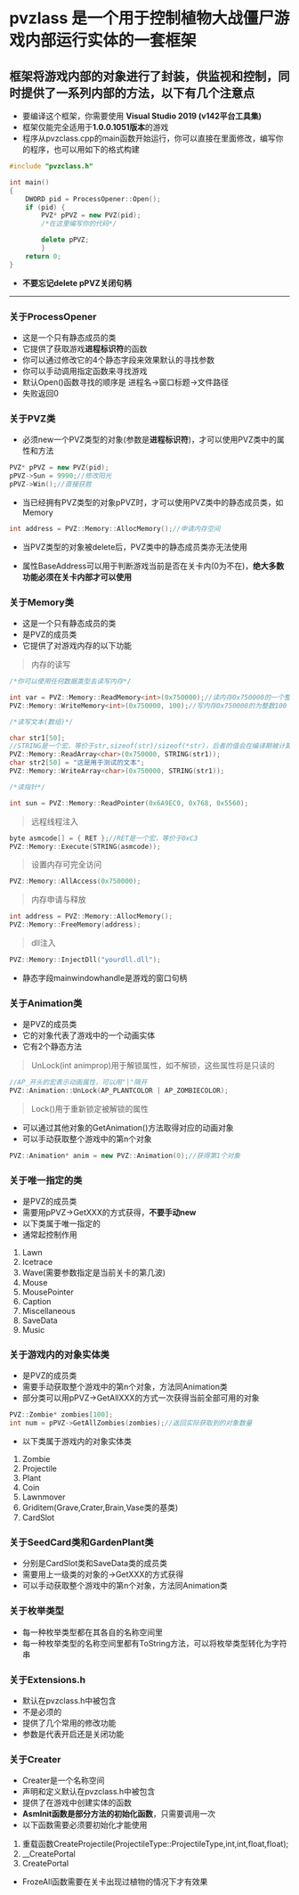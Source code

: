 # pvzlass 是一个用于控制植物大战僵尸游戏内部运行实体的一套框架

## 框架将游戏内部的对象进行了封装，供监视和控制，同时提供了一系列内部的方法，以下有几个注意点

* 要编译这个框架，你需要使用 **Visual Studio 2019 (v142平台工具集)**
* 框架仅能完全适用于**1.0.0.1051版本**的游戏
* 程序从pvzclass.cpp的main函数开始运行，你可以直接在里面修改，编写你的程序，也可以用如下的格式构建

```cpp
#include "pvzclass.h"

int main()
{
    DWORD pid = ProcessOpener::Open();
    if (pid) {
        PVZ* pPVZ = new PVZ(pid);
        /*在这里编写你的代码*/

        delete pPVZ;
        }
    return 0;
}
```

* **不要忘记delete pPVZ关闭句柄**

---

### 关于ProcessOpener

* 这是一个只有静态成员的类
* 它提供了获取游戏**进程标识符**的函数
* 你可以通过修改它的4个静态字段来效果默认的寻找参数
* 你可以手动调用指定函数来寻找游戏
* 默认Open()函数寻找的顺序是 进程名->窗口标题->文件路径
* 失败返回0

### 关于PVZ类

* 必须new一个PVZ类型的对象(参数是**进程标识符**)，才可以使用PVZ类中的属性和方法

```cpp
PVZ* pPVZ = new PVZ(pid);
pPVZ->Sun = 9990;//修改阳光
pPVZ->Win();//直接获胜
```

* 当已经拥有PVZ类型的对象pPVZ时，才可以使用PVZ类中的静态成员类，如Memory

```cpp
int address = PVZ::Memory::AllocMemory();//申请内存空间
```

* 当PVZ类型的对象被delete后，PVZ类中的静态成员类亦无法使用

* 属性BaseAddress可以用于判断游戏当前是否在关卡内(0为不在)，**绝大多数功能必须在关卡内部才可以使用**

### 关于Memory类

* 这是一个只有静态成员的类
* 是PVZ的成员类
* 它提供了对游戏内存的以下功能

>内存的读写

```cpp
/*你可以使用任何数据类型去读写内存*/

int var = PVZ::Memory::ReadMemory<int>(0x750000);//读内存0x750000的一个整数值
PVZ::Memory::WriteMemory<int>(0x750000, 100);//写内存0x750000的为整数100

/*读写文本(数组)*/

char str1[50];
//STRING是一个宏，等价于str,sizeof(str)/sizeof(*str)，后者的值会在编译期被计算出来
PVZ::Memory::ReadArray<char>(0x750000, STRING(str1));
char str2[50] = "这是用于测试的文本";
PVZ::Memory::WriteArray<char>(0x750000, STRING(str1));

/*读指针*/

int sun = PVZ::Memory::ReadPointer(0x6A9EC0, 0x768, 0x5560);

```

>远程线程注入

```cpp
byte asmcode[] = { RET };//RET是一个宏，等价于0xC3
PVZ::Memory::Execute(STRING(asmcode));
```

>设置内存可完全访问

```cpp
PVZ::Memory::AllAccess(0x750000);
```

>内存申请与释放

```cpp
int address = PVZ::Memory::AllocMemory();
PVZ::Memory::FreeMemory(address);
```

>dll注入

```cpp
PVZ::Memory::InjectDll("yourdll.dll");
```

* 静态字段mainwindowhandle是游戏的窗口句柄

### 关于Animation类

* 是PVZ的成员类
* 它的对象代表了游戏中的一个动画实体
* 它有2个静态方法

> UnLock(int animprop)用于解锁属性，如不解锁，这些属性将是只读的

```cpp
//AP_开头的宏表示动画属性，可以用"|"隔开
PVZ::Animation::UnLock(AP_PLANTCOLOR | AP_ZOMBIECOLOR);
```

> Lock()用于重新锁定被解锁的属性

* 可以通过其他对象的GetAnimation()方法取得对应的动画对象
* 可以手动获取整个游戏中的第n个对象

```cpp
PVZ::Animation* anim = new PVZ::Animation(0);//获得第1个对象
```

### 关于唯一指定的类

* 是PVZ的成员类
* 需要用pPVZ->GetXXX的方式获得，**不要手动new**
* 以下类属于唯一指定的
* 通常起控制作用

1. Lawn
2. Icetrace
3. Wave(需要参数指定是当前关卡的第几波)
4. Mouse
5. MousePointer
6. Caption
7. Miscellaneous
8. SaveData
9. Music

### 关于游戏内的对象实体类

* 是PVZ的成员类
* 需要手动获取整个游戏中的第n个对象，方法同Animation类
* 部分类可以用pPVZ->GetAllXXX的方式一次获得当前全部可用的对象

```cpp
PVZ::Zombie* zombies[100];
int num = pPVZ->GetAllZombies(zombies);//返回实际获取到的对象数量
```

* 以下类属于游戏内的对象实体类

1. Zombie
2. Projectile
3. Plant
4. Coin
5. Lawnmover
6. Griditem(Grave,Crater,Brain,Vase类的基类)
7. CardSlot

### 关于SeedCard类和GardenPlant类

* 分别是CardSlot类和SaveData类的成员类
* 需要用上一级类的对象的->GetXXX的方式获得
* 可以手动获取整个游戏中的第n个对象，方法同Animation类

### 关于枚举类型

* 每一种枚举类型都在其各自的名称空间里
* 每一种枚举类型的名称空间里都有ToString方法，可以将枚举类型转化为字符串

### 关于Extensions.h

* 默认在pvzclass.h中被包含
* 不是必须的
* 提供了几个常用的修改功能
* 参数是代表开启还是关闭功能

### 关于Creater

* Creater是一个名称空间
* 声明和定义默认在pvzclass.h中被包含
* 提供了在游戏中创建实体的函数
* **AsmInit函数是部分方法的初始化函数**，只需要调用一次
* 以下函数需要必须要初始化才能使用

1. 重载函数CreateProjectile(ProjectileType::ProjectileType,int,int,float,float);
2. __CreatePortal
3. CreatePortal

* FrozeAll函数需要在关卡出现过植物的情况下才有效果
